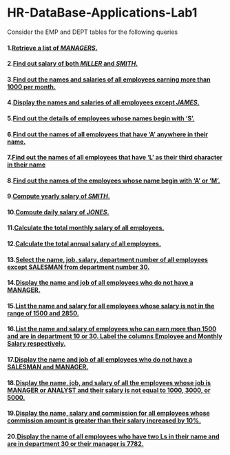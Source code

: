 # HR-DataBase-Applications-Lab1
 Consider the EMP and DEPT tables for the following queries
#### 1.[Retrieve a list of *MANAGERS*.](https://github.com/jdcollahuazo1/HR-Database-Applications/blob/main/Date.sql)
#### 2.[Find out salary of both *MILLER* and *SMITH*.](https://github.com/jdcollahuazo1/HR-Database-Applications/blob/main/Date.sql)
#### 3.[Find out the names and salaries of all employees earning more than 1000 per month.](https://github.com/jdcollahuazo1/HR-Database-Applications/blob/main/Date.sql)
#### 4.[Display the names and salaries of all employees except *JAMES*.](https://github.com/jdcollahuazo1/HR-Database-Applications/blob/main/Date.sql)
#### 5.[Find out the details of employees whose names begin with ‘S’.](https://github.com/jdcollahuazo1/HR-Database-Applications/blob/main/Date.sql)
#### 6.[Find out the names of all employees that have ‘A’ anywhere in their name.](https://github.com/jdcollahuazo1/HR-Database-Applications/blob/main/Date.sql)
#### 7.[Find out the names of all employees that have ‘L’ as their third character in their name](https://github.com/jdcollahuazo1/HR-Database-Applications/blob/main/Date.sql)
#### 8.[Find out the names of the employees whose name begin with ‘A’ or ‘M’.](https://github.com/jdcollahuazo1/HR-Database-Applications/blob/main/Date.sql)
#### 9.[Compute yearly salary of *SMITH*.](https://github.com/jdcollahuazo1/HR-Database-Applications/blob/main/Date.sql)
#### 10.[Compute daily salary of *JONES*.](https://github.com/jdcollahuazo1/HR-Database-Applications/blob/main/Date.sql)
#### 11.[Calculate the total monthly salary of all employees.](https://github.com/jdcollahuazo1/HR-Database-Applications/blob/main/Date.sql)
#### 12.[Calculate the total annual salary of all employees.](https://github.com/jdcollahuazo1/HR-Database-Applications/blob/main/Date.sql)
#### 13.[Select the name, job, salary, department number of all employees except SALESMAN from department number 30.](https://github.com/jdcollahuazo1/HR-Database-Applications/blob/main/Date.sql)
#### 14.[Display the name and job of all employees who do not have a MANAGER.](https://github.com/jdcollahuazo1/HR-Database-Applications/blob/main/Date.sql)
#### 15.[List the name and salary for all employees whose salary is not in the range of 1500 and 2850.](https://github.com/jdcollahuazo1/HR-Database-Applications/blob/main/Date.sql)
#### 16.[List the name and salary of employees who can earn more than 1500 and are in department 10 or 30. Label the columns Employee and Monthly Salary respectively.](https://github.com/jdcollahuazo1/HR-Database-Applications/blob/main/Date.sql)
#### 17.[Display the name and job of all employees who do not have a SALESMAN and MANAGER.](https://github.com/jdcollahuazo1/HR-Database-Applications/blob/main/Date.sql)
#### 18.[Display the name, job, and salary of all the employees whose job is MANAGER or ANALYST and their salary is not equal to 1000, 3000, or 5000.](https://github.com/jdcollahuazo1/HR-Database-Applications/blob/main/Date.sql)
#### 19.[Display the name, salary and commission for all employees whose commission amount is greater than their salary increased by 10%.](https://github.com/jdcollahuazo1/HR-Database-Applications/blob/main/Date.sql)
#### 20.[Display the name of all employees who have two Ls in their name and are in department 30 or their manager is 7782.](https://github.com/jdcollahuazo1/HR-Database-Applications/blob/main/Date.sql)
